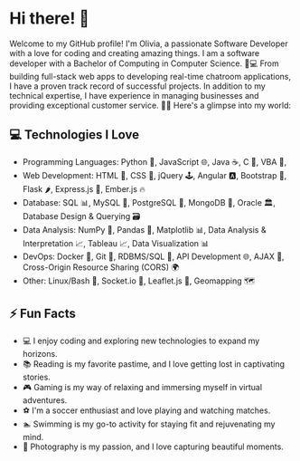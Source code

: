 # Hi there! 👋

Welcome to my GitHub profile! I'm Olivia, a passionate Software Developer with a love for coding and creating amazing things. I am a software developer with a Bachelor of Computing in Computer Science. 🌟💻 From building full-stack web apps to developing real-time chatroom applications, I have a proven track record of successful projects. In addition to my technical expertise, I have experience in managing businesses and providing exceptional customer service. 🚀🔧 Here's a glimpse into my world:

## 💻 Technologies I Love

- Programming Languages: Python 🐍, JavaScript 🌐, Java ☕, C 📜, VBA 📝,
- Web Development: HTML 📄, CSS 🎨, jQuery 🕹️, Angular 🅰️, Bootstrap 🎩, Flask 🌶️, Express.js 🚂, Ember.js 🔥
- Database: SQL 📊, MySQL 🐬, PostgreSQL 🐘, MongoDB 🍃, Oracle 🏛️, Database Design & Querying 🗃️
- Data Analysis: NumPy 🧮, Pandas 🐼, Matplotlib 📊, Data Analysis & Interpretation 📈, Tableau 📈, Data Visualization 📊
- DevOps: Docker 🐳, Git 🌿, RDBMS/SQL 🔢, API Development 🌐, AJAX 🔄, Cross-Origin Resource Sharing (CORS) 🌍
- Other: Linux/Bash 🐧, Socket.io 🔌, Leaflet.js 🍃, Geomapping 🗺️

## ⚡ Fun Facts

- 💻 I enjoy coding and exploring new technologies to expand my horizons.
- 📚 Reading is my favorite pastime, and I love getting lost in captivating stories.
- 🎮 Gaming is my way of relaxing and immersing myself in virtual adventures.
- ⚽ I'm a soccer enthusiast and love playing and watching matches.
- 🏊 Swimming is my go-to activity for staying fit and rejuvenating my mind.
- 📸 Photography is my passion, and I love capturing beautiful moments.

<!--
**xlivia/xlivia** is a ✨ _special_ ✨ repository because its `README.md` (this file) appears on your GitHub profile.

Here are some ideas to get you started:

- 🔭 I’m currently working on ...
- 🌱 I’m currently learning ...
- 👯 I’m looking to collaborate on ...
- 🤔 I’m looking for help with ...
- 💬 Ask me about ...
- 📫 How to reach me: ...
- 😄 Pronouns: ...
- ⚡ Fun fact: ...

### Hi there 👋

- 🔭 I’m currently working on ... Jarvis Consulting Developer Stream Projects
- 🌱 I’m currently learning ... Software Development
- ⚡ Fun fact: In my freetime I enjoy coding, reading, gaming, soccer, swimming

-->
